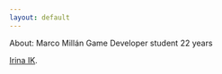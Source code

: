 ```yaml
---
layout: default
---
```


About:
Marco Millán
Game Developer student 
22 years

[Irina IK](./irinaik.html).
